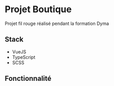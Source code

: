 # Projet Boutique

Projet fil rouge réalisé pendant la formation Dyma

## Stack

- VueJS
- TypeScript
- SCSS

## Fonctionnalité
